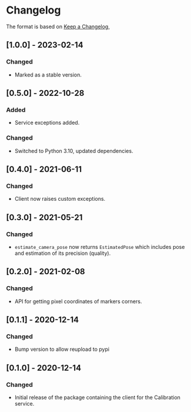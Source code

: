 # Changelog

The format is based on [Keep a Changelog](https://keepachangelog.com/en/1.0.0/),

## [1.0.0] - 2023-02-14

### Changed

- Marked as a stable version.

## [0.5.0] - 2022-10-28
### Added
- Service exceptions added.

### Changed
- Switched to Python 3.10, updated dependencies.

## [0.4.0] - 2021-06-11
### Changed
- Client now raises custom exceptions.

## [0.3.0] - 2021-05-21
### Changed
- `estimate_camera_pose` now returns `EstimatedPose` which includes pose and estimation of its precision (quality). 

## [0.2.0] - 2021-02-08
### Changed
- API for getting pixel coordinates of markers corners.

## [0.1.1] - 2020-12-14
### Changed
- Bump version to allow reupload to pypi

## [0.1.0] - 2020-12-14
### Changed
- Initial release of the package containing the client for the Calibration service.